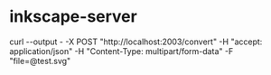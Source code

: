 # inkscape-server

curl --output - -X  POST "http://localhost:2003/convert" -H  "accept: application/json" -H  "Content-Type: multipart/form-data" -F "file=@test.svg"
